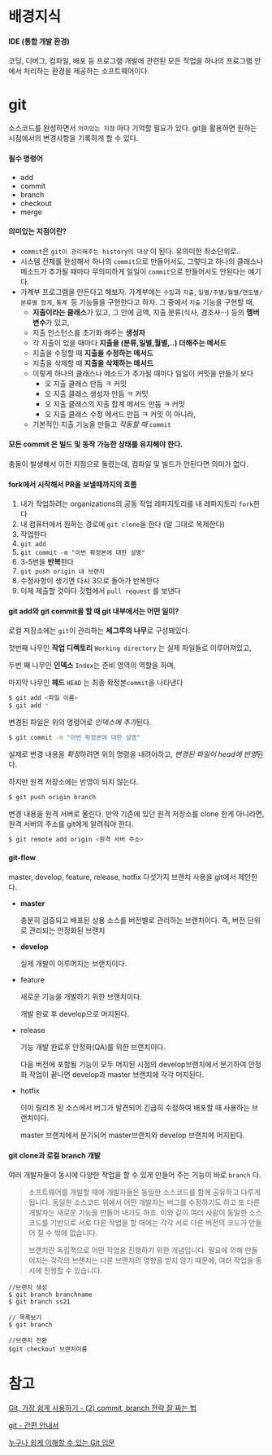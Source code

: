 # 배경지식

#### IDE (통합 개발 환경)

코딩, 디버그, 컴파일, 배포 등 프로그램 개발에 관련된 모든 작업을 하나의 프로그램 안에서 처리하는 환경을 제공하는 소프트웨어이다.



# git

소스코드를 완성하면서 `의미있는 지점` 마다 기억할 필요가 있다. git을 활용하면 원하는 시점에서의 변경사항을 기록하게 할 수 있다.

#### 필수 명령어

- add
- commit
- branch
- checkout
- merge



#### 의미있는 지점이란?

* `commit`은 `git이 관리해주는 history의 대상` 이 된다. 유의미한 최소단위로.. 
* 시스템 전체를 완성해서 하나의 `commit`으로 만들어서도, 그렇다고 하나의 클래스나 메소드가 추가될 때마다 무의미하게 일일이 `commit`으로 만들어서도 안된다는 얘기다.
* 가계부 프로그램을 만든다고 해보자. 가계부에는 `수입`과 `지출`, `일별/주별/월별/연도별/분류별 합계`, `통계 `등 기능들을 구현한다고 하자. 그 중에서 `지출` 기능을 구현할 때,
    * **지출이라는 클래스**가 있고, 그 안에 금액, 지출 분류(식사, 경조사···) 등의 **멤버 변수**가 있고,
    * 지출 인스턴스를 초기화 해주는 **생성자**
    * 각 지출이 있을 때마다 **지출을 (분류,일별,월별,..) 더해주는 메서드** 
    * 지출을 수정할 때 **지출을 수정하는 메서드**
    * 지출을 삭제할 때 **지출을 삭제하는 메서드**
    * 이렇게 하나의 클래스나 메소드가 추가될 때마다 일일이 커밋을 만들기 보다
      * 오 지출 클래스 만듬 ㅋ 커밋
      * 오 지출 클래스 생성자 만듬 ㅋ 커밋
      * 오 지출 클래스의 지출 합계 메서드 만듬 ㅋ 커밋
      * 오 지출 클래스 수정 메서드 만듬 ㅋ 커밋
        이 아니라, 
    * 기본적인 지출 기능을 만들고 *작동할 때*  `commit` 





#### 모든 commit 은 빌드 및 동작 가능한 상태를 유지해야 한다.

충돌이 발생해서 이전 지점으로 돌렸는데, 컴파일 및 빌드가 안된다면 의미가 없다.





#### fork에서 시작해서 PR을 보낼때까지의 흐름

1. 내가 작업하려는 organizations의 공동 작업 레파지토리를 내 레파지토리 `fork`한다
2. 내 컴퓨터에서 원하는 경로에 `git clone`을 한다 (말 그대로 복제한다)
3. 작업한다
4. `git add `
5. `git commit -m "이번 확정본에 대한 설명" `
6. 3-5번을 **반복**한다
7. `git push origin 내 브랜치 `
8. 수정사항이 생기면 다시 3으로 돌아가 반복한다
9. 이제 제출할 것이다 깃헙에서 `pull request` 를 보낸다 





#### git add와 git commit을 할 때 git 내부에서는 어떤 일이?

로컬 저장소에는 `git`이 관리하는 **세그루의 나무**로 구성돼있다. 

첫번째 나무인 **작업 디렉토리** `Working directory` 는 실제 파일들로 이루어져있고,

두번 째 나무인 **인덱스** `Index`는 준비 영역의 역할을 하며,

마지막 나무인 **헤드** `HEAD` 는 최종 확정본`commit`을 나타낸다 



```bash
$ git add <파일 이름>
$ git add *
```

변경된 파일은 위의 명령어로 *인덱스에 추가*된다.

```bash
$ git commit -m "이번 확정본에 대한 설명"
```

실제로 변경 내용을 *확정*하려면 위의 명령을 내려야하고, *변경된 파일이 head에 반영*된다.

하지만 원격 저장소에는 반영이 되지 않는다.

```bash
$ git push origin branch
```

변경 내용을 원격 서버로 올린다. 만약 기존에 있던 원격 저장소를 clone 한게 아니라면, 원격 서버의 주소를 git에게 알려줘야 한다.

```bash
$ git remote add origin <원격 서버 주소>
```





#### git-flow

master, develop, feature, release, hotfix 다섯가지 브랜치 사용을 git에서 제안한다.

* **master**  

  충분히 검증되고 배포된 상용 소스를 버전별로 관리하는 브랜치이다. 즉, 버전 단위로 관리되는 안정화된 브랜치

* **develop**

  실제 개발이 이루어지는 브랜치이다. 

* feature

  새로운 기능을 개발하기 위한 브랜치이다.

  개발 완료 후 develop으로 머지된다.

* release

  기능 개발 완료후 안정화(QA)를 위한 브랜치이다. 

  다음 버전에 포함될 기능이 모두 머지된 시점의 develop브랜치에서 분기하여 안정화 작업이 끝나면 develop과 master 브랜치에 각각 머지된다.

* hotfix

  이미 릴리즈 된 소스에서 버그가 발견되어 긴급히 수정하여 배포할 때 사용하는 브랜치이다.

  master 브랜치에서 분기되어 master브랜치와 develop 브랜치에 머지된다.



#### git clone과 로컬 branch 개발

여러 개발자들이 동시에 다양한 작업을 할 수 있게 만들어 주는 기능이 바로 `branch` 다.

> 소프트웨어를 개발할 때에 개발자들은 동일한 소스코드를 함께 공유하고 다루게 됩니다. 동일한 소스코드 위에서 어떤 개발자는 버그를 수정하기도 하고 또 다른 개발자는 새로운 기능을 만들어 내기도 하죠. 이와 같이 여러 사람이 동일한 소스코드를 기반으로 서로 다른 작업을 할 때에는 각각 서로 다른 버전의 코드가 만들어 질 수 밖에 없습니다.
>
>  브랜치란 독립적으로 어떤 작업을 진행하기 위한 개념입니다. 필요에 의해 만들어지는 각각의 브랜치는 다른 브랜치의 영향을 받지 않기 때문에, 여러 작업을 동시에 진행할 수 있습니다.
>

```shell
//브랜치 생성
$ git branch branchname
$ git branch ss21 

// 목록보기
$ git branch 

//브랜치 전환
$git checkout 브랜치이름
```







# 참고

[Git, 가장 쉽게 사용하기 - (2) commit, branch 전략 잘 짜는 법](http://blog.naver.com/PostView.nhn?blogId=tmondev&logNo=220763012361&redirect=Dlog)

[git - 간편 안내서](https://rogerdudler.github.io/git-guide/index.ko.html)

[누구나 쉽게 이해할 수 있는 Git 입문](https://backlog.com/git-tutorial/kr/)

